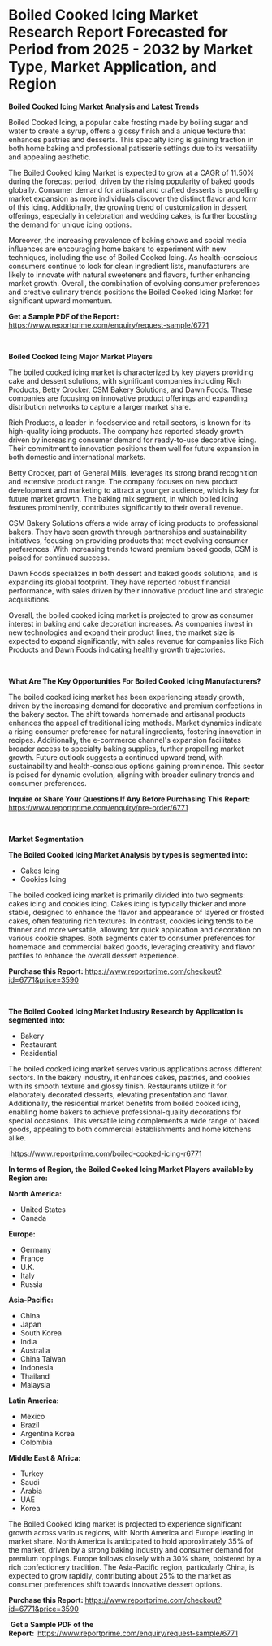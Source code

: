 <p><h1>Boiled Cooked Icing Market Research Report Forecasted for Period from 2025 -  2032 by Market Type, Market Application, and Region</h1></p><p><strong>Boiled Cooked Icing Market Analysis and Latest Trends</strong></p>
<p><p>Boiled Cooked Icing, a popular cake frosting made by boiling sugar and water to create a syrup, offers a glossy finish and a unique texture that enhances pastries and desserts. This specialty icing is gaining traction in both home baking and professional patisserie settings due to its versatility and appealing aesthetic.</p><p>The Boiled Cooked Icing Market is expected to grow at a CAGR of 11.50% during the forecast period, driven by the rising popularity of baked goods globally. Consumer demand for artisanal and crafted desserts is propelling market expansion as more individuals discover the distinct flavor and form of this icing. Additionally, the growing trend of customization in dessert offerings, especially in celebration and wedding cakes, is further boosting the demand for unique icing options.</p><p>Moreover, the increasing prevalence of baking shows and social media influences are encouraging home bakers to experiment with new techniques, including the use of Boiled Cooked Icing. As health-conscious consumers continue to look for clean ingredient lists, manufacturers are likely to innovate with natural sweeteners and flavors, further enhancing market growth. Overall, the combination of evolving consumer preferences and creative culinary trends positions the Boiled Cooked Icing Market for significant upward momentum.</p></p>
<p><strong>Get a Sample PDF of the Report:&nbsp;</strong> <a href="https://www.reportprime.com/enquiry/request-sample/6771?utm_campaign=4437&utm_medium=2&utm_source=Github&utm_content=ia&utm_term=16052025&utm_id=boiled-cooked-icing">https://www.reportprime.com/enquiry/request-sample/6771</a></p>
<p>&nbsp;</p>
<p><strong>Boiled Cooked Icing Major Market Players</strong></p>
<p><p>The boiled cooked icing market is characterized by key players providing cake and dessert solutions, with significant companies including Rich Products, Betty Crocker, CSM Bakery Solutions, and Dawn Foods. These companies are focusing on innovative product offerings and expanding distribution networks to capture a larger market share.</p><p>Rich Products, a leader in foodservice and retail sectors, is known for its high-quality icing products. The company has reported steady growth driven by increasing consumer demand for ready-to-use decorative icing. Their commitment to innovation positions them well for future expansion in both domestic and international markets.</p><p>Betty Crocker, part of General Mills, leverages its strong brand recognition and extensive product range. The company focuses on new product development and marketing to attract a younger audience, which is key for future market growth. The baking mix segment, in which boiled icing features prominently, contributes significantly to their overall revenue.</p><p>CSM Bakery Solutions offers a wide array of icing products to professional bakers. They have seen growth through partnerships and sustainability initiatives, focusing on providing products that meet evolving consumer preferences. With increasing trends toward premium baked goods, CSM is poised for continued success.</p><p>Dawn Foods specializes in both dessert and baked goods solutions, and is expanding its global footprint. They have reported robust financial performance, with sales driven by their innovative product line and strategic acquisitions.</p><p>Overall, the boiled cooked icing market is projected to grow as consumer interest in baking and cake decoration increases. As companies invest in new technologies and expand their product lines, the market size is expected to expand significantly, with sales revenue for companies like Rich Products and Dawn Foods indicating healthy growth trajectories.</p></p>
<p>&nbsp;</p>
<p><strong>What Are The Key Opportunities For Boiled Cooked Icing Manufacturers?</strong></p>
<p><p>The boiled cooked icing market has been experiencing steady growth, driven by the increasing demand for decorative and premium confections in the bakery sector. The shift towards homemade and artisanal products enhances the appeal of traditional icing methods. Market dynamics indicate a rising consumer preference for natural ingredients, fostering innovation in recipes. Additionally, the e-commerce channel's expansion facilitates broader access to specialty baking supplies, further propelling market growth. Future outlook suggests a continued upward trend, with sustainability and health-conscious options gaining prominence. This sector is poised for dynamic evolution, aligning with broader culinary trends and consumer preferences.</p></p>
<p><strong>Inquire or Share Your Questions If Any Before Purchasing This Report:</strong> <a href="https://www.reportprime.com/enquiry/pre-order/6771?utm_campaign=4437&utm_medium=2&utm_source=Github&utm_content=ia&utm_term=16052025&utm_id=boiled-cooked-icing">https://www.reportprime.com/enquiry/pre-order/6771</a></p>
<p>&nbsp;</p>
<p><strong>Market Segmentation</strong></p>
<p><strong>The Boiled Cooked Icing Market Analysis by types is segmented into:</strong></p>
<p><ul><li>Cakes Icing</li><li>Cookies Icing</li></ul></p>
<p><p>The boiled cooked icing market is primarily divided into two segments: cakes icing and cookies icing. Cakes icing is typically thicker and more stable, designed to enhance the flavor and appearance of layered or frosted cakes, often featuring rich textures. In contrast, cookies icing tends to be thinner and more versatile, allowing for quick application and decoration on various cookie shapes. Both segments cater to consumer preferences for homemade and commercial baked goods, leveraging creativity and flavor profiles to enhance the overall dessert experience.</p></p>
<p><strong>Purchase this Report:&nbsp;</strong><a href="https://www.reportprime.com/checkout?id=6771&price=3590&utm_campaign=4437&utm_medium=2&utm_source=Github&utm_content=ia&utm_term=16052025&utm_id=boiled-cooked-icing">https://www.reportprime.com/checkout?id=6771&price=3590</a></p>
<p>&nbsp;</p>
<p><strong>The Boiled Cooked Icing Market Industry Research by Application is segmented into:</strong></p>
<p><ul><li>Bakery</li><li>Restaurant</li><li>Residential</li></ul></p>
<p><p>The boiled cooked icing market serves various applications across different sectors. In the bakery industry, it enhances cakes, pastries, and cookies with its smooth texture and glossy finish. Restaurants utilize it for elaborately decorated desserts, elevating presentation and flavor. Additionally, the residential market benefits from boiled cooked icing, enabling home bakers to achieve professional-quality decorations for special occasions. This versatile icing complements a wide range of baked goods, appealing to both commercial establishments and home kitchens alike.</p></p>
<p><a href="https://www.reportprime.com/boiled-cooked-icing-r6771?utm_campaign=4437&utm_medium=2&utm_source=Github&utm_content=ia&utm_term=16052025&utm_id=boiled-cooked-icing">&nbsp;https://www.reportprime.com/boiled-cooked-icing-r6771</a></p>
<p><strong>In terms of Region, the Boiled Cooked Icing Market Players available by Region are:</strong></p>
<p>
    <p> <strong> North America: </strong>
        <ul>
            <li>United States</li>
            <li>Canada</li>
        </ul>
        </p> 
    <p> <strong> Europe: </strong>
        <ul>
            <li>Germany</li>
            <li>France</li>
            <li>U.K.</li>
            <li>Italy</li>
            <li>Russia</li>
        </ul>
        </p> 
    <p> <strong> Asia-Pacific: </strong>
        <ul>
            <li>China</li>
            <li>Japan</li>
            <li>South Korea</li>
            <li>India</li>
            <li>Australia</li>
            <li>China Taiwan</li>
            <li>Indonesia</li>
            <li>Thailand</li>
            <li>Malaysia</li>
        </ul>
        </p> 
    <p> <strong> Latin America: </strong>
        <ul>
            <li>Mexico</li>
            <li>Brazil</li>
            <li>Argentina Korea</li>
            <li>Colombia</li>
        </ul>
        </p> 
    <p> <strong> Middle East & Africa: </strong>
        <ul>
            <li>Turkey</li>
            <li>Saudi</li>
            <li>Arabia</li>
            <li>UAE</li>
            <li>Korea</li>
        </ul>
    </p>
    </p>
<p><p>The Boiled Cooked Icing market is projected to experience significant growth across various regions, with North America and Europe leading in market share. North America is anticipated to hold approximately 35% of the market, driven by a strong baking industry and consumer demand for premium toppings. Europe follows closely with a 30% share, bolstered by a rich confectionery tradition. The Asia-Pacific region, particularly China, is expected to grow rapidly, contributing about 25% to the market as consumer preferences shift towards innovative dessert options.</p></p>
<p><strong>Purchase this Report: </strong><a href="https://www.reportprime.com/checkout?id=6771&price=3590&utm_campaign=4437&utm_medium=2&utm_source=Github&utm_content=ia&utm_term=16052025&utm_id=boiled-cooked-icing">https://www.reportprime.com/checkout?id=6771&price=3590</a></p>
<p>&nbsp;<strong>Get a Sample PDF of the Report:&nbsp;&nbsp;</strong><a href="https://www.reportprime.com/enquiry/request-sample/6771?utm_campaign=4437&utm_medium=2&utm_source=Github&utm_content=ia&utm_term=16052025&utm_id=boiled-cooked-icing">https://www.reportprime.com/enquiry/request-sample/6771</a></p>
<p><strong></strong></p>
<p><p></p><p></p><p></p></p>